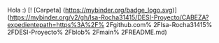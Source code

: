 
Hola :) 
[! [Carpeta] (https://mybinder.org/badge_logo.svg)] (https://mybinder.org/v2/gh/Isa-Rocha31415/DESI-Proyecto/CABEZA?expedientepath=https%3A%2F% 2Fgithub.com% 2FIsa-Rocha31415% 2FDESI-Proyecto% 2Fblob% 2Fmain% 2FREADME.md)

